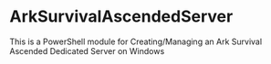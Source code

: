# ArkSurvivalAscendedServer
This is a PowerShell module for Creating/Managing an Ark Survival Ascended Dedicated Server on Windows
